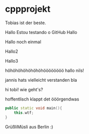# cppprojekt
Tobias ist der beste.

Hallo
Estou testando o GitHub
Hallo

Hallo noch einmal

Hallo2

Hallo3

höhöhöhöhöhöhöhöööööööö
hallo nils!

jannis hats vielleicht verstanden
bla

hi tobi! wie geht's?

hoffentlisch klappt det
ööörgendwas

``` c++
public static void main(){
	this.wtf;
}
```
GrüßliMüsli aus Berlin :) 
